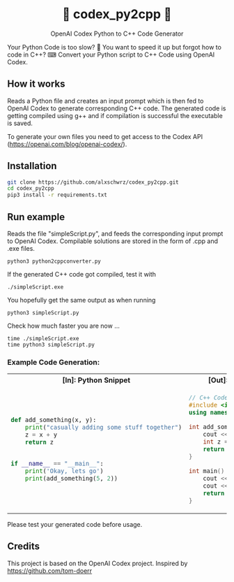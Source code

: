 <h1 align="center">🦾 codex_py2cpp 🤖 </h1>

<p align="center">
    OpenAI Codex Python to C++ Code Generator
</p>

Your Python Code is too slow? 🐌 
You want to speed it up but forgot how to code in C++? ⌨
Convert your Python script to C++ Code using OpenAI Codex.

## How it works
Reads a Python file and creates an input prompt which is then fed to OpenAI Codex to generate corresponding C++ code. The generated 
code is getting compiled using g++ and if compilation is successful the executable is saved.

To generate your own files you need to get access to the Codex API (https://openai.com/blog/openai-codex/).
## Installation
```bash
git clone https://github.com/alxschwrz/codex_py2cpp.git
cd codex_py2cpp
pip3 install -r requirements.txt
```
## Run example
Reads the file "simpleScript.py", and feeds the corresponding input prompt to OpenAI Codex. Compilable solutions 
are stored in the form of .cpp and .exe files.
```
python3 python2cppconverter.py
```

If the generated C++ code got compiled, test it with
```
./simpleScript.exe
```
You hopefully get the same output as when running
```
python3 simpleScript.py
```
Check how much faster you are now ...
```
time ./simpleScript.exe
time python3 simpleScript.py
```

### Example Code Generation:

<table>
<tr>
<th>[In]: Python Snippet</th>
<th>[Out]: How the CODEX conversion might look like</th>
</tr>
<tr>
<td>

```python
def add_something(x, y):
    print("casually adding some stuff together")
    z = x + y
    return z


if __name__ == "__main__":
    print('Okay, lets go')
    print(add_something(5, 2))
```

</td>
<td>

```cpp
// C++ Code generated from Python Code: 
#include <iostream>
using namespace std;

int add_something(int x, int y) {
    cout << "casually adding some stuff together" << endl;
    int z = x + y;
    return z;
}

int main() {
    cout << "Okay, lets go" << endl;
    cout << add_something(5, 2) << endl;
    return 0;
}
```
</td>
</table>



Please test your generated code before usage.
## Credits

This project is based on the OpenAI Codex project.
Inspired by https://github.com/tom-doerr


